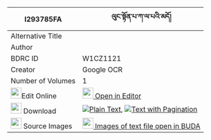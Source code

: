 |I293785FA|ལུང་སྟོན་པ་ཀ་ལ་པའི་མདོ། 
| --- | --- 
|Alternative Title |
|Author | 
|BDRC ID | W1CZ1121
|Creator | Google OCR
|Number of Volumes| 1
|<img width="25" src="https://img.icons8.com/color/25/000000/edit-property.png">Edit Online| [<img width="25" src="https://avatars.githubusercontent.com/u/45091458?s=200&v=4"> Open in Editor](http://editor.openpecha.org/I293785FA)
|<img width="25" src="https://img.icons8.com/fluent/48/000000/download-2.png"/>  Download | [![](https://img.icons8.com/color/20/000000/txt.png)Plain Text](https://github.com/Openpecha/I293785FA/releases/download/v1/lungtonpa_kalapa_i_do_plain_I293785FA.zip), [![](https://img.icons8.com/color/20/000000/txt.png)Text with Pagination](https://github.com/Openpecha/I293785FA/releases/download/v1/lungtonpa_kalapa_i_do_pages_I293785FA.zip)
|<img width="25" src="https://img.icons8.com/plasticine/100/000000/pictures-folder.png"/>  Source Images | [<img width="25" src="https://library.bdrc.io/icons/BUDA-small.svg"> Images of text file open in BUDA](https://library.bdrc.io/show/bdr:W1CZ1121)